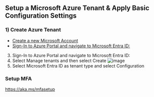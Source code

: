 ## Setup a Microsoft Azure Tenant & Apply Basic Configuration Settings

### 1) Create Azure Tenant
- [Create a new Microsoft Account](https://signup.live.com/)
- [Sign-In to Azure Portal and navigate to Microsoft Entra ID:]([https://signup.live.com/](https://portal.azure.com/#view/Microsoft_AAD_IAM/ActiveDirectoryMenuBlade/~/Overview))

3) Sign-In to Azure Portal and navigate to Microsoft Entra ID: 
4) Select Manage tenants and then select Create
![image](https://github.com/user-attachments/assets/5cfe2711-6d92-4aad-9701-c955cc376e76)
5) Select Microsoft Entra ID as tenant type and select Configuration



### Setup MFA
https://aka.ms/mfasetup
